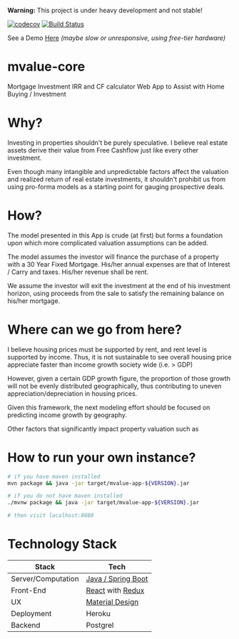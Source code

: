 **Warning:** This project is under heavy development and not stable!

[![codecov](https://codecov.io/gh/erfangc/mvalue-app/branch/master/graph/badge.svg)](https://codecov.io/gh/erfangc/mvalue-app)
[![Build Status](https://travis-ci.org/erfangc/mvalue-app.svg?branch=master)](https://travis-ci.org/erfangc/mvalue-app)

See a Demo [Here](https://radiant-journey-76639.herokuapp.com/) *(maybe slow or unresponsive, using free-tier hardware)*

# mvalue-core

Mortgage Investment IRR and CF calculator Web App to Assist with Home Buying / Investment

# Why?

Investing in properties shouldn't be purely speculative. I believe real estate assets derive their value from Free Cashflow just like every other investment.

Even though many intangible and unpredictable factors affect the valuation and realized return of real estate investments, it shouldn't prohibit us from using pro-forma models as a starting point for gauging prospective deals.

# How?

The model presented in this App is crude (at first) but forms a foundation upon which more complicated valuation assumptions can be added.

The model assumes the investor will finance the purchase of a property with a 30 Year Fixed Mortgage. His/her annual expenses are that of Interest / Carry and taxes. His/her revenue shall be rent.

We assume the investor will exit the investment at the end of his investment horizon, using proceeds from the sale to satisfy the remaining balance on his/her mortgage.

# Where can we go from here?

I believe housing prices must be supported by rent, and rent level is supported by income. Thus, it is not sustainable to see overall housing price appreciate faster than income growth society wide (i.e. > GDP)
  
However, given a certain GDP growth figure, the proportion of those growth will not be evenly distributed geographically, thus contributing to uneven appreciation/depreciation in housing prices.

Given this framework, the next modeling effort should be focused on predicting income growth by geography.
    
Other factors that significantly impact property valuation such as 

# How to run your own instance?

```bash
# if you have maven installed
mvn package && java -jar target/mvalue-app-${VERSION}.jar

# if you do not have maven installed
./mvnw package && java -jar target/mvalue-app-${VERSION}.jar

# then visit localhost:8080
```

# Technology Stack

| Stack |                 Tech   |
|--------------------|--------------------|
| Server/Computation | [Java / Spring Boot](http://docs.spring.io/spring-boot/docs/current/reference/htmlsingle/) |
| Front-End          | [React](https://facebook.github.io/react/) with [Redux](http://redux.js.org/index.html) |
| UX                 | [Material Design](https://www.google.com/design/spec/material-design/introduction.html)    |
| Deployment         | Heroku             |
| Backend            | Postgrel           |
